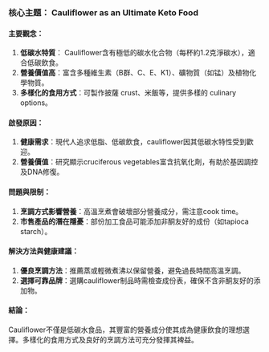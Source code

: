 ### 核心主題： Cauliflower as an Ultimate Keto Food

#### 主要觀念：
1. **低碳水特質**： Cauliflower含有極低的碳水化合物（每杯約1.2克淨碳水），適合低碳飲食。
2. **營養價值高**：富含多種維生素（B群、C、E、K1）、礦物質（如锰）及植物化學物質。
3. **多樣化的食用方式**：可製作披薩 crust、米飯等，提供多樣的 culinary options。

#### 啟發原因：
1. **健康需求**：現代人追求低脂、低碳飲食，cauliflower因其低碳水特性受到歡迎。
2. **營養價值**：研究顯示cruciferous vegetables富含抗氧化劑，有助於基因調控及DNA修復。

#### 問題與限制：
1. **烹調方式影響營養**：高溫烹煮會破壞部分營養成分，需注意cook time。
2. **市售產品的潛在隱憂**：部份加工食品可能添加非酮友好的成份（如tapioca starch）。

#### 解決方法與健康建議：
1. **優良烹調方法**：推薦蒸或輕微煮沸以保留營養，避免過長時間高溫烹調。
2. **選擇可靠品牌**：選購cauliflower制品時需檢查成份表，確保不含非酮友好的添加物。

#### 結論：
Cauliflower不僅是低碳水食品，其豐富的營養成分使其成為健康飲食的理想選擇。多樣化的食用方式及良好的烹調方法可充分發揮其裨益。